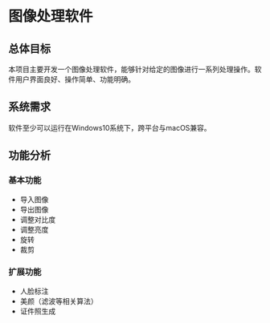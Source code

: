 # 图像处理软件

## 总体目标

本项目主要开发一个图像处理软件，能够针对给定的图像进行一系列处理操作。软件用户界面良好、操作简单、功能明确。

## 系统需求

软件至少可以运行在Windows10系统下，跨平台与macOS兼容。

## 功能分析

### 基本功能

- 导入图像
- 导出图像
- 调整对比度
- 调整亮度
- 旋转
- 裁剪

### 扩展功能

- 人脸标注
- 美颜（滤波等相关算法）
- 证件照生成